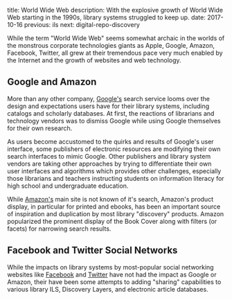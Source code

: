 title: World Wide Web
description: With the explosive growth of World Wide Web starting in the 1990s, library systems struggled to keep up.
date: 2017-10-16
previous: ils
next: digital-repo-discovery

While the term "World Wide Web" seems somewhat archaic in the 
worlds of the monstrous corporate technologies giants as 
Apple, Google, Amazon, Facebook, Twitter, all grew at their tremendous
pace very much enabled by the Internet and the growth of websites
and web technology. 

## Google and Amazon
More than any other company, [Google's](https://www.google.com/) search service looms over the
design and expectations users have for their library systems, including
catalogs and scholarly databases. At first, the reactions of librarians and technology 
vendors was to dismiss Google while using Google themselves for their own research. 

As users become accustomed to the quirks and results of Google's user interface, some publishers
of electronic resources are modifying their own search interfaces to mimic Google. Other
publishers and library system vendors are taking other approaches by trying to differentiate 
their own user interfaces and algorithms which provides other challenges, especially those
librarians and teachers instructing students on information literacy for high school and
undergraduate education.

While [Amazon's](https://www.amazon.com/) main site is not known of it's search, Amazon's product display, in particular
for printed and ebooks, has been an important source of inspiration and duplication by most 
library "discovery" products. Amazon popularized the prominent display of the Book Cover along
with filters (or facets) for narrowing search results.  

## Facebook and Twitter Social Networks
While the impacts on library systems by most-popular social networking websites 
like [Facebook](https://www.facebook.com/) and [Twitter](https://www.twitter.com/) 
have not had the impact as Google or Amazon, their have been some attempts to adding
"sharing" capabilities to various library ILS, Discovery Layers, and electronic 
article databases. 

